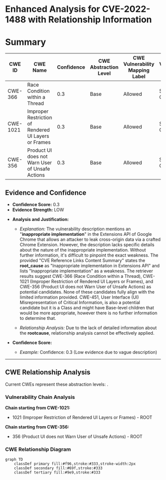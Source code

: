 # Enhanced Analysis for CVE-2022-1488 with Relationship Information

# Summary
| CWE ID | CWE Name | Confidence | CWE Abstraction Level | CWE Vulnerability Mapping Label | CWE-Vulnerability Mapping Notes |
|---|---|---|---|---|---|
| CWE-366 | Race Condition within a Thread | 0.3 | Base | Allowed | Secondary Candidate |
| CWE-1021 | Improper Restriction of Rendered UI Layers or Frames | 0.3 | Base | Allowed | Secondary Candidate |
| CWE-356 | Product UI does not Warn User of Unsafe Actions | 0.3 | Base | Allowed | Secondary Candidate |

## Evidence and Confidence

*   **Confidence Score:** 0.3
*   **Evidence Strength:** LOW

- **Analysis and Justification:**  
  - *Explanation:* The vulnerability description mentions an "**inappropriate implementation**" in the Extensions API of Google Chrome that allows an attacker to leak cross-origin data via a crafted Chrome Extension. However, the description lacks specific details about the nature of the inappropriate implementation. Without further information, it's difficult to pinpoint the exact weakness. The provided "CVE Reference Links Content Summary" states the **root_cause** as "Inappropriate implementation in Extensions API" and lists "Inappropriate implementation" as a weakness. The retriever results suggest CWE-366 (Race Condition within a Thread), CWE-1021 (Improper Restriction of Rendered UI Layers or Frames), and CWE-356 (Product UI does not Warn User of Unsafe Actions) as potential candidates. None of these candidates fully align with the limited information provided. CWE-451, User Interface (UI) Misrepresentation of Critical Information, is also a potential candidate but it is a Class and might have Base-level children that would be more appropriate, however there is no further information to determine that. 

  - *Relationship Analysis:* Due to the lack of detailed information about the **rootcause**, relationship analysis cannot be effectively applied.

- **Confidence Score:**  
  - *Example:* Confidence: 0.3 (Low evidence due to vague description)

---


## CWE Relationship Analysis

Current CWEs represent these abstraction levels: .


### Vulnerability Chain Analysis

**Chain starting from CWE-1021:**
- 1021 (Improper Restriction of Rendered UI Layers or Frames) - ROOT


**Chain starting from CWE-356:**
- 356 (Product UI does not Warn User of Unsafe Actions) - ROOT



### CWE Relationship Diagram

```mermaid
graph TD
    classDef primary fill:#f96,stroke:#333,stroke-width:2px
    classDef secondary fill:#69f,stroke:#333
    classDef tertiary fill:#9e9,stroke:#333
```
